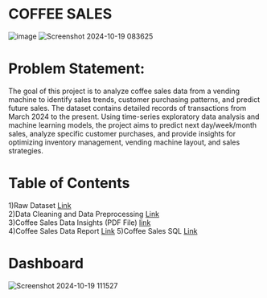 # COFFEE SALES
![image](https://github.com/user-attachments/assets/b120e493-d28c-41ee-a2a1-6e4ba6b1e411)
![Screenshot 2024-10-19 083625](https://github.com/user-attachments/assets/5bbfe453-8da2-4bfc-8776-73b103bd7e7a)
# Problem Statement:
The goal of this project is to analyze coffee sales data from a vending machine to identify sales trends, customer purchasing patterns, and predict future sales. The dataset contains detailed records of transactions from March 2024 to the present. Using time-series exploratory data analysis and machine learning models, the project aims to predict next day/week/month sales, analyze specific customer purchases, and provide insights for optimizing inventory management, vending machine layout, and sales strategies.
# Table of Contents
1)Raw Dataset [Link](https://drive.google.com/file/d/1YqP5Na7_o2xBwsFcf-0NTK31u5_EpxKC/view) <br />
2)Data Cleaning and Data Preprocessing [Link](https://colab.research.google.com/drive/1WoHFj7Ap0hF-bYJressZZYBm8fe3ScmI?usp=sharing)  <br />
3)Coffee Sales Data Insights (PDF File) [link](https://drive.google.com/file/d/1l-PT4W9n9cPOez-CtmpfZboeM0YZjpfv/view?usp=sharing) <br />
4)Coffee Sales Data Report [Link](https://drive.google.com/file/d/19tnv1lVsqwZgVpg3K0p23bIVfr54uHrS/view?usp=sharing)
5)Coffee Sales SQL [Link](https://drive.google.com/file/d/1YzHZkOS_tB3bvb6XnwHgKKanBokfKns4/view?usp=sharing)
# Dashboard
![Screenshot 2024-10-19 111527](https://github.com/user-attachments/assets/49be8a9e-f5b7-463f-81e2-2637a0f41b99)


